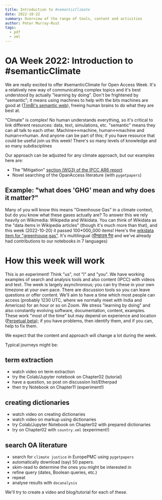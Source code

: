 ```yaml
---
title: Introduction to #semanticClimate
date: 2022-10-22
summary: Overview of the range of tools, content and activities 
author: Peter Murray-Rust
tags:
  - pdf
  - xml
---
```


# OA Week 2022: Introduction to #semanticClimate

We are really excited to offer #semanticClimate for Open Access Week. It's a relatively new way of communicating complex topics and
it's best understood by actually "learning by doing". Don't be frightened by "semantic"; it means using machines to help
with the bits machines are good at ([TimBl's semantic web](https://en.wikipedia.org/wiki/Semantic_Web)), freeing human brains to do what they are best at.

"Climate" is complex! No human understands everything, so it's critical to link different resources: data, text, simulations, etc. "semantic" means they can all talk to each other. Machine<->machine, human<->machine and human<->human. And anyone can be part of this; if you have resource that could be useful join us this week! There's so many levels of knowledge and so many subdisciplines

Our approach can be adjusted for any climate approach, but our examples here are:

- The "Mitigation" [section (WG3) of the IPCC AR6 report](https://www.ipcc.ch/report/ar6/wg3/)
- Novel searching of the OpanAccess literature (with `pygetpapers`)

## Example: "what does 'GHG' mean and why does it matter?"

Many of you will know this means "Greenhouse Gas" in a climate context, but do you know what these gases actually are?
To answer this we rely heavily on Wikimedia: Wikipedia and Wikidata. You can think of Wikidata as the "data items in Wikipedia articles" (though it's much more than that), and this week (2022-10-20) it passed 100*000_000 items! Here's the [wikidata item for "greenhouse gas"](https://www.wikidata.org/wiki/Q167336). It's multilingual ([ग्रीनहाउस गैस](https://hi.wikipedia.org/wiki/%E0%A4%97%E0%A5%8D%E0%A4%B0%E0%A5%80%E0%A4%A8%E0%A4%B9%E0%A4%BE%E0%A4%89%E0%A4%B8*%E0%A4%97%E0%A5%88%E0%A4%B8) and we've already had contributions to our notebooks in 7 languages)

# How this week will work

This is an experiment! Think "us", not "I" and "you". We have working examples of search and analysis tools and also content (IPCC) with videos and text. The week is largely asynchronous; you can try these in your own timezone at your own pace. There are discussion tools so you can leave questions or offer content. We'll aim to have a time which most people can access (probably 1230 UTC, where we normally meet with India and Americas) for an hour or so on Zoom. We stress "learning by doing" and also constantly evolving software, documentation, content, examples. These work "most of the time" but may depend on experience and location ([Perpetual beta](https://en.wikipedia.org/wiki/Perpetual_beta)); if you have problems, then identify them, and if you can, help to fix them.

We expect that the content and approach will change a lot during the week.

Typical journeys might be:

## term extraction

- watch video on term extraction
- try the Colab/Jupyter notebook on Chapter02 (tutorial)
- have a question, so post on discussion list/Etherpad
- then try Notebook on Chapter11 (experiment!)

## creating dictionaries

- watch video on creating dictionaries
- watch video on markup using dictionaries
- try Colab/Jupyter Notebook on Chapter02 with prepared dictionaries
- try on Chapter02 with `country.xml` (experiment!)

## search OA literature

- search for `climate justice` in EuropePMC using `pygetpapers`
- automatically download (say) 50 papers.
- skim-read to determine the ones you might be interested in
- refine query (dates, Boolean queries, etc.)
- repeat
- analyse results with `docanalysis`

We'll try to create a video and blog/tutorial for each of these.
